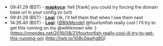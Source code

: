* <a id="09:41.29">09:41.29 (BST)</a> - __[mapkyca](https://github.com/mapkyca)__: !tell [frank] you could try forcing the domain base url in your config.ini (url)
* <a id="09:41.29">09:41.29 (BST)</a> - __[Loqi](https://github.com/Loqi)__: Ok, I'll tell them that when I see them next
* <a id="14:26.40">14:26.40 (BST)</a> - __[Loqi](https://github.com/Loqi)__: [<a href="https://twitter.com/RikMende">@RikMende</a>] @fourtonfish really cool ! I'll try to get this running on my @withknown site :) (https://rmendes.net/2016/08/21/fourtonfish-really-cool-ill-try-to-get-this-running-on) (http://twtr.io/1G8c0qwhg8G)
